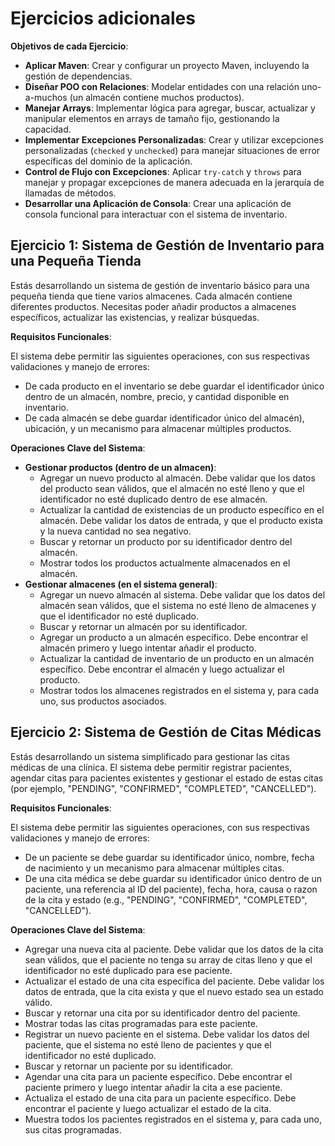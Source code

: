 # Ejercicios adicionales

**Objetivos de cada Ejercicio**:

- **Aplicar Maven**: Crear y configurar un proyecto Maven, incluyendo la gestión de dependencias.
- **Diseñar POO con Relaciones**: Modelar entidades con una relación uno-a-muchos (un almacén contiene muchos productos).
- **Manejar Arrays**: Implementar lógica para agregar, buscar, actualizar y manipular elementos en arrays de tamaño fijo, gestionando la capacidad.
- **Implementar Excepciones Personalizadas**: Crear y utilizar excepciones personalizadas (`checked` y `unchecked`) para manejar situaciones de error específicas del dominio de la aplicación.
- **Control de Flujo con Excepciones**: Aplicar `try-catch` y `throws` para manejar y propagar excepciones de manera adecuada en la jerarquía de llamadas de métodos.
- **Desarrollar una Aplicación de Consola**: Crear una aplicación de consola funcional para interactuar con el sistema de inventario.

## Ejercicio 1: Sistema de Gestión de Inventario para una Pequeña Tienda

Estás desarrollando un sistema de gestión de inventario básico para una pequeña tienda que tiene varios almacenes. Cada almacén contiene diferentes productos. Necesitas poder añadir productos a almacenes específicos, actualizar las existencias, y realizar búsquedas.

**Requisitos Funcionales**:

El sistema debe permitir las siguientes operaciones, con sus respectivas validaciones y manejo de errores:

- De cada producto en el inventario se debe guardar el identificador único dentro de un almacén, nombre, precio, y cantidad disponible en inventario.
- De cada almacén se debe guardar identificador único del almacén), ubicación, y un mecanismo para almacenar múltiples productos.

**Operaciones Clave del Sistema**:

- **Gestionar productos (dentro de un almacen)**:
  - Agregar un nuevo producto al almacén. Debe validar que los datos del producto sean válidos, que el almacén no esté lleno y que el identificador no esté duplicado dentro de ese almacén.
  - Actualizar la cantidad de existencias de un producto específico en el almacén. Debe validar los datos de entrada, y que el producto exista y la nueva cantidad no sea negativo.
  - Buscar y retornar un producto por su identificador dentro del almacén.
  - Mostrar todos los productos actualmente almacenados en el almacén.
- **Gestionar almacenes (en el sistema general)**:
  - Agregar un nuevo almacén al sistema. Debe validar que los datos del almacén sean válidos, que el sistema no esté lleno de almacenes y que el identificador no esté duplicado.
  - Buscar y retornar un almacén por su identificador.
  - Agregar un producto a un almacén específico. Debe encontrar el almacén primero y luego intentar añadir el producto.
  - Actualizar la cantidad de inventario de un producto en un almacén específico. Debe encontrar el almacén y luego actualizar el producto.
  - Mostrar todos los almacenes registrados en el sistema y, para cada uno, sus productos asociados.

## Ejercicio 2: Sistema de Gestión de Citas Médicas

Estás desarrollando un sistema simplificado para gestionar las citas médicas de una clínica. El sistema debe permitir registrar pacientes, agendar citas para pacientes existentes y gestionar el estado de estas citas (por ejemplo, "PENDING", "CONFIRMED", "COMPLETED", "CANCELLED").

**Requisitos Funcionales**:

El sistema debe permitir las siguientes operaciones, con sus respectivas validaciones y manejo de errores:

- De un paciente se debe guardar su identificador único, nombre, fecha de nacimiento y un mecanismo para almacenar múltiples citas.
- De una cita médica se debe guardar su identificador único dentro de un paciente,  una referencia al ID del paciente), fecha, hora, causa o razon de la cita y estado (e.g., "PENDING", "CONFIRMED", "COMPLETED", "CANCELLED").

**Operaciones Clave del Sistema**:

- Agregar una nueva cita al paciente. Debe validar que los datos de la cita sean válidos, que el paciente no tenga su array de citas lleno y que el identificador no esté duplicado para ese paciente.
- Actualizar el estado de una cita específica del paciente. Debe validar los datos de entrada, que la cita exista y que el nuevo estado sea un estado válido.
- Buscar y retornar una cita por su identificador dentro del paciente.
- Mostrar todas las citas programadas para este paciente.
- Registrar un nuevo paciente en el sistema. Debe validar los datos del paciente, que el sistema no esté lleno de pacientes y que el identificador no esté duplicado.
- Buscar y retornar un paciente por su identificador.
- Agendar una cita para un paciente específico. Debe encontrar el paciente primero y luego intentar añadir la cita a ese paciente.
- Actualiza el estado de una cita para un paciente específico. Debe encontrar el paciente y luego actualizar el estado de la cita.
- Muestra todos los pacientes registrados en el sistema y, para cada uno, sus citas programadas.
